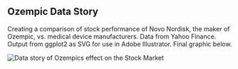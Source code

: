 ## Ozempic Data Story
Creating a comparison of stock performance of Novo Nordisk, the maker of Ozempic, vs. medical device manufacturers.
Data from Yahoo Finance. Output from ggplot2 as SVG for use in Adobe Illustrator. 
Final graphic below.

![Data story of Ozempics effect on the Stock Market]()
